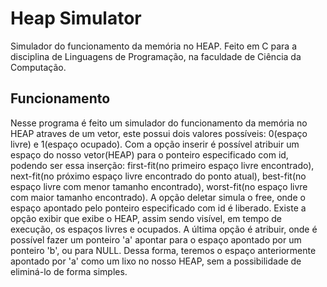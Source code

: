 # Heap Simulator
Simulador do funcionamento da memória no HEAP. Feito em C para a disciplina de Linguagens de Programação, na faculdade de Ciência da Computação.

## Funcionamento
Nesse programa é feito um simulador do funcionamento da memória no HEAP atraves de um vetor, este possui dois valores possíveis: 0(espaço livre) e 1(espaço ocupado). Com a opção inserir é possível atribuir um espaço do nosso vetor(HEAP) para o ponteiro especificado com id, podendo ser essa inserção: first-fit(no primeiro espaço livre encontrado), next-fit(no próximo espaço livre encontrado do ponto atual),  best-fit(no espaço livre com menor tamanho encontrado), worst-fit(no espaço livre com maior tamanho encontrado).  A opção deletar simula o free, onde o espaço apontado pelo ponteiro especificado com id é liberado. Existe a opção exibir que exibe o HEAP, assim sendo visível, em tempo de execução, os espaços livres e ocupados. A última opção é atribuir, onde é possível fazer um ponteiro 'a' apontar para o espaço apontado por um ponteiro  'b', ou para NULL. Dessa forma, teremos o espaço anteriormente apontado por 'a' como um lixo no nosso HEAP,  sem a possibilidade de eliminá-lo de forma simples.


